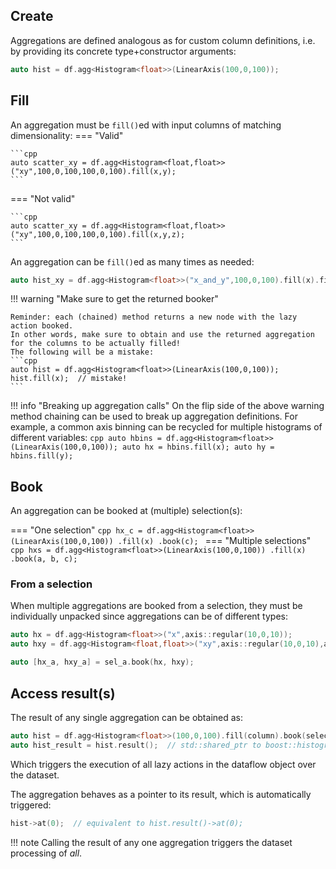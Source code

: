 ## Create

Aggregations are defined analogous as for custom column definitions, i.e. by providing its concrete type+constructor arguments:
```cpp
auto hist = df.agg<Histogram<float>>(LinearAxis(100,0,100));
```


## Fill

An aggregation must be `fill()`ed with input columns of matching dimensionality:
=== "Valid"

    ```cpp
    auto scatter_xy = df.agg<Histogram<float,float>>("xy",100,0,100,100,0,100).fill(x,y);
    ```
=== "Not valid"

    ```cpp
    auto scatter_xy = df.agg<Histogram<float,float>>("xy",100,0,100,100,0,100).fill(x,y,z);
    ```

An aggregation can be `fill()`ed as many times as needed:

```cpp title="Filling a histogram twice per-entry"
auto hist_xy = df.agg<Histogram<float>>("x_and_y",100,0,100).fill(x).fill(y);
```

!!! warning "Make sure to get the returned booker"

    Reminder: each (chained) method returns a new node with the lazy action booked.
    In other words, make sure to obtain and use the returned aggregation for the columns to be actually filled!
    The following will be a mistake:
    ```cpp
    auto hist = df.agg<Histogram<float>>(LinearAxis(100,0,100));
    hist.fill(x);  // mistake!
    ```

!!! info "Breaking up aggregation calls"
    On the flip side of the above warning method chaining can be used to break up aggregation definitions.
    For example, a common axis binning can be recycled for multiple histograms of different variables:
    ```cpp
    auto hbins = df.agg<Histogram<float>>(LinearAxis(100,0,100));
    auto hx = hbins.fill(x);
    auto hy = hbins.fill(y);
    ```


## Book

An aggregation can be booked at (multiple) selection(s):

=== "One selection"
    ```cpp
    hx_c = df.agg<Histogram<float>>(LinearAxis(100,0,100))
             .fill(x)
             .book(c);
    ```
=== "Multiple selections"
    ```cpp
    hxs = df.agg<Histogram<float>>(LinearAxis(100,0,100))
              .fill(x)
              .book(a, b, c);
    ```

### From a selection

When multiple aggregations are booked from a selection, they must be individually unpacked since aggregations can be of different types:

```cpp
auto hx = df.agg<Histogram<float>>("x",axis::regular(10,0,10));
auto hxy = df.agg<Histogram<float,float>>("xy",axis::regular(10,0,10),axis::regular(10,0,10));

auto [hx_a, hxy_a] = sel_a.book(hx, hxy);
```

## Access result(s)

The result of any single aggregation can be obtained as:
```cpp
auto hist = df.agg<Histogram<float>>(100,0,100).fill(column).book(selection);
auto hist_result = hist.result();  // std::shared_ptr to boost::histogram object
```
Which triggers the execution of all lazy actions in the dataflow object over the dataset.

The aggregation behaves as a pointer to its result, which is automatically triggered:
```cpp
hist->at(0);  // equivalent to hist.result()->at(0);
```

!!! note
    Calling the result of any one aggregation triggers the dataset processing of *all*.